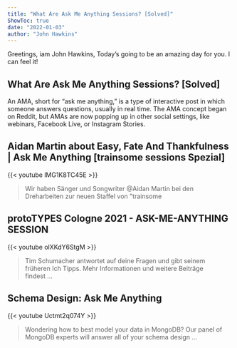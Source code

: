 ```yaml
---
title: "What Are Ask Me Anything Sessions? [Solved]"
ShowToc: true 
date: "2022-01-03"
author: "John Hawkins" 
---
```


Greetings, iam John Hawkins, Today’s going to be an amazing day for you. I can feel it!
## What Are Ask Me Anything Sessions? [Solved]
An AMA, short for “ask me anything,” is a type of interactive post in which someone answers questions, usually in real time. The AMA concept began on Reddit, but AMAs are now popping up in other social settings, like webinars, Facebook Live, or Instagram Stories.

## Aidan Martin about Easy, Fate And Thankfulness | Ask Me Anything [trainsome sessions Spezial]
{{< youtube lMG1K8TC45E >}}
>Wir haben Sänger und Songwriter @Aidan Martin bei den Dreharbeiten zur neuen Staffel von "trainsome 

## protoTYPES Cologne 2021 - ASK-ME-ANYTHING SESSION
{{< youtube olXKdY6StgM >}}
>Tim Schumacher antwortet auf deine Fragen und gibt seinem früheren Ich Tipps. Mehr Informationen und weitere Beiträge findest ...

## Schema Design: Ask Me Anything
{{< youtube Uctmt2q074Y >}}
>Wondering how to best model your data in MongoDB? Our panel of MongoDB experts will answer all of your schema design ...


